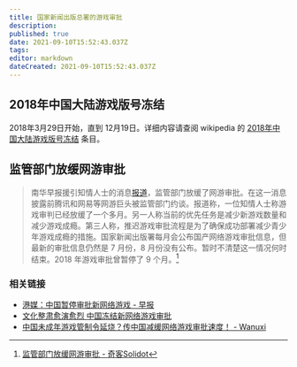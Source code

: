 ```yaml
---
title: 国家新闻出版总署的游戏审批
description: 
published: true
date: 2021-09-10T15:52:43.037Z
tags:
editor: markdown
dateCreated: 2021-09-10T15:52:43.037Z
---
```


## 2018年中国大陆游戏版号冻结

2018年3月29日开始，直到 12月19日。详细内容请查阅 wikipedia 的 [2018年中国大陆游戏版号冻结](https://zh.wikipedia.org/zh-hans/2018年中国大陆游戏版号冻结) 条目。

## 监管部门放缓网游审批

> 南华早报援引知情人士的消息[报道](https://web.archive.org/web/20210910041141/https://www.scmp.com/tech/big-tech/article/3148128/china-said-suspend-approval-new-online-games-heating-beijings)，监管部门放缓了网游审批。在这一消息披露前腾讯和网易等网游巨头被监管部门约谈。报道称，一位知情人士称游戏审判已经放缓了一个多月。另一人称当前的优先任务是减少新游戏数量和减少游戏成瘾。第三人称，推迟游戏审批流程是为了确保成功部署减少青少年游戏成瘾的措施。国家新闻出版署每月会公布国产网络游戏审批信息，但最新的审批信息仍然是 7 月份，8 月份没有公布。暂时不清楚这一情况何时结束。2018 年游戏审批曾暂停了 9 个月。[^68873]

[^68873]: [监管部门放缓网游审批 - 奇客Solidot](https://web.archive.org/web/20210910041141/https://www.solidot.org/story?sid=68873)

### 相关链接

+ [港媒：中国暂停审批新网络游戏 - 早报](https://web.archive.org/web/20210909135001/https://www.zaobao.com.sg/realtime/china/story20210909-1191988)
+ [文化整肃愈演愈烈 中国冻结新网络游戏审批](https://web.archive.org/web/20210909164938/https://www.voachinese.com/a/China-Suspended-Approval-Of-New-Games-20210909/6219634.html)
+ [中国未成年游戏管制令延烧？传中国减缓网络游戏审批速度！ - Wanuxi](https://web.archive.org/web/20210912053917/https://www.wanuxi.com/中国未成年游戏管制令延烧？传中国减缓网络游戏/)
